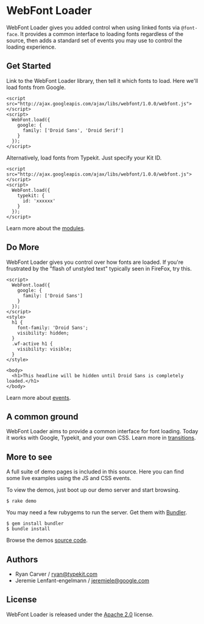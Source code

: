 # WebFont Loader

WebFont Loader gives you added control when using linked fonts via
`@font-face`. It provides a common interface to loading fonts regardless of
the source, then adds a standard set of events you may use to control the
loading experience.

## Get Started

Link to the WebFont Loader library, then tell it which fonts to load. Here we'll
load fonts from Google.

    <script src="http://ajax.googleapis.com/ajax/libs/webfont/1.0.0/webfont.js"></script>
    <script>
      WebFont.load({
        google: {
          family: ['Droid Sans', 'Droid Serif']
        }
      });
    </script>

Alternatively, load fonts from Typekit. Just specify your Kit ID.

    <script src="http://ajax.googleapis.com/ajax/libs/webfont/1.0.0/webfont.js"></script>
    <script>
      WebFont.load({
        typekit: {
          id: 'xxxxxx'
        }
      });
    </script>

Learn more about the
[modules][mod].


## Do More

WebFont Loader gives you control over how fonts are loaded. If you're
frustrated by the "flash of unstyled text" typically seen in FireFox, try
this.

    <script>
      WebFont.load({
        google: {
          family: ['Droid Sans']
        }
      });
    </script>
    <style>
      h1 {
        font-family: 'Droid Sans';
        visibility: hidden;
      }
      .wf-active h1 {
        visibility: visible;
      }
    </style>

    <body>
      <h1>This headline will be hidden until Droid Sans is completely loaded.</h1>
    </body>

Learn more about [events][evt].


## A common ground

WebFont Loader aims to provide a common interface for font loading. Today it
works with Google, Typekit, and your own CSS. Learn more in
[transitions][trn].


## More to see

A full suite of demo pages is included in this source. Here you can find some
live examples using the JS and CSS events.

To view the demos, just boot up our demo server and start browsing.

    $ rake demo

You may need a few rubygems to run the server. Get them with [Bundler](http://gembundler.com/).

    $ gem install bundler
    $ bundle install

Browse the demos [source code][demos].


## Authors

* Ryan Carver / ryan@typekit.com
* Jeremie Lenfant-engelmann /  jeremiele@google.com

## License

WebFont Loader is released under the [Apache 2.0][lic] license.


[mod]: http://github.com/typekit/webfontjs/blob/master/docs/MODULES.md
[trn]: http://github.com/typekit/webfontjs/blob/master/docs/TRANSITIONS.md
[evt]: http://github.com/typekit/webfontjs/blob/master/docs/EVENTS.md
[lic]: http://github.com/typekit/webfontjs/blob/master/LICENSE
[demos]: http://github.com/typekit/webfontjs/blob/master/lib/webfontjs/demo/public
